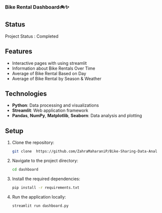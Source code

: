 ### **Bike Rental Dashboard**🚲✨ 
## Status
Project Status : Completed

## Features
- Interactive pages with using streamlit
- Information about Bike Rentals Over Time
- Average of Bike Rental Based on Day
- Average of Bike Rental by Season & Weather

## Technologies

- **Python**: Data processing and visualizations
- **Streamlit**: Web application framework
- **Pandas**, **NumPy**, **Matplotlib**, **Seaborn**: Data analysis and plotting

## Setup

1. Clone the repository:
    ```bash
    git clone  https://github.com/ZahraMaharaniP/Bike-Sharing-Data-Analysis.git
    ```

2. Navigate to the project directory:
    ```bash
    cd dashboard
    ```

3. Install the required dependencies:
    ```bash
    pip install -r requirements.txt
    ```

4. Run the application locally:
    ```bash
    streamlit run dashboard.py
    ```
